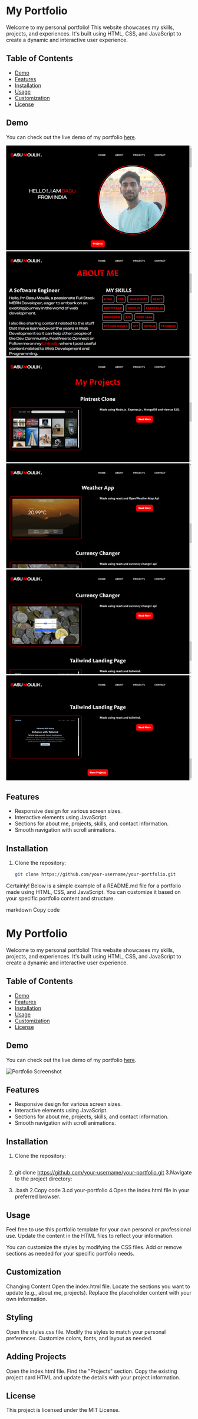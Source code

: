 # My Portfolio

Welcome to my personal portfolio! This website showcases my skills, projects, and experiences. It's built using HTML, CSS, and JavaScript to create a dynamic and interactive user experience.

## Table of Contents

- [Demo](#demo)
- [Features](#features)
- [Installation](#installation)
- [Usage](#usage)
- [Customization](#customization)
- [License](#license)

## Demo

You can check out the live demo of my portfolio [here](https://llbasull.github.io/portfolio/).

![Portfolio Screenshot](/src/images/screenshots_portfolio/Screenshot%20(66).png)
![Portfolio Screenshot](/src/images/screenshots_portfolio/Screenshot%20(68).png)
![Portfolio Screenshot](/src/images/screenshots_portfolio/Screenshot%20(69).png)
![Portfolio Screenshot](/src/images/screenshots_portfolio/Screenshot%20(70).png)
![Portfolio Screenshot](/src/images/screenshots_portfolio/Screenshot%20(71).png)
![Portfolio Screenshot](/src/images/screenshots_portfolio/Screenshot%20(72).png)

## Features

- Responsive design for various screen sizes.
- Interactive elements using JavaScript.
- Sections for about me, projects, skills, and contact information.
- Smooth navigation with scroll animations.

## Installation

1. Clone the repository:

   ```bash
   git clone https://github.com/your-username/your-portfolio.git

Certainly! Below is a simple example of a README.md file for a portfolio made using HTML, CSS, and JavaScript. You can customize it based on your specific portfolio content and structure.

markdown
Copy code
# My Portfolio

Welcome to my personal portfolio! This website showcases my skills, projects, and experiences. It's built using HTML, CSS, and JavaScript to create a dynamic and interactive user experience.

## Table of Contents

- [Demo](#demo)
- [Features](#features)
- [Installation](#installation)
- [Usage](#usage)
- [Customization](#customization)
- [License](#license)

## Demo

You can check out the live demo of my portfolio [here](#your-live-portfolio-link).

![Portfolio Screenshot](/path/to/screenshot.png)

## Features

- Responsive design for various screen sizes.
- Interactive elements using JavaScript.
- Sections for about me, projects, skills, and contact information.
- Smooth navigation with scroll animations.

## Installation

1. Clone the repository:

   ```bash
2.  git clone https://github.com/your-username/your-portfolio.git
3.Navigate to the project directory:
  1. .bash
  2.Copy code
  3.cd your-portfolio
  4.Open the index.html file in your preferred browser.

## Usage
Feel free to use this portfolio template for your own personal or professional use. Update the content in the HTML files to reflect your information.

You can customize the styles by modifying the CSS files. Add or remove sections as needed for your specific portfolio needs.

## Customization
Changing Content
Open the index.html file.
Locate the sections you want to update (e.g., about me, projects).
Replace the placeholder content with your own information.
## Styling
Open the styles.css file.
Modify the styles to match your personal preferences.
Customize colors, fonts, and layout as needed.
## Adding Projects
Open the index.html file.
Find the "Projects" section.
Copy the existing project card HTML and update the details with your project information.
## License
This project is licensed under the MIT License.

